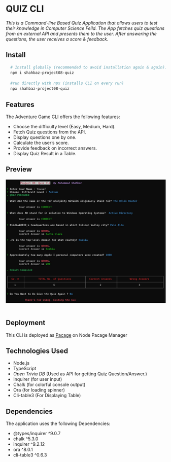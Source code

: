 # QUIZ CLI

_This is a Command-line Based Quiz Application that allows users to test their knowledge in Computer Science Feild. The App fetches quiz questions from an external API and presents them to the user. After answering the questions, the user receives a score & feedback._

## Install

```sh
  # Install globally (recommended to avoid installation again & again).
  npm i shahbaz-project08-quiz

  #run directly with npx (installs CLI on every run)
  npx shahbaz-project08-quiz
```

## Features

The Adventure Game CLI offers the following features:

- Choose the difficulty level (Easy, Medium, Hard).
- Fetch Quiz questions from the API.
- Display questions one by one.
- Calculate the user’s score.
- Provide feedback on incorrect answers.
- Display Quiz Result in a Table.

## Preview

  <h4 align="center"> 
    <img src="./assets/app-preiview.jpg" />
    <br>
    <br>
  </h4>

## Deployment

This CLI is deployed as <a href="https://www.npmjs.com/package/shahbaz-project08-quiz">Pacage</a> on Node Pacage Manager

## Technologies Used

- Node.js
- TypeScript
- _Open Trivia DB_ (Used as API for getting Quiz Question/Answer.)
- Inquirer (for user input)
- Chalk (for colorful console output)
- Ora (for loading spinner)
- Cli-table3 (For Displaying Table)

## Dependencies

The application uses the following Dependencies:

- @types/inquirer ^9.0.7
- chalk ^5.3.0
- inquirer ^9.2.12
- ora ^8.0.1
- cli-table3 ^0.6.3
